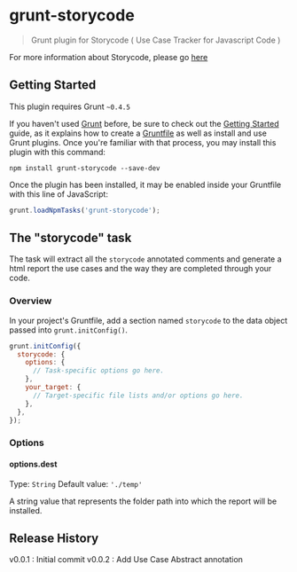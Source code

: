 # grunt-storycode

> Grunt plugin for Storycode ( Use Case Tracker for Javascript Code )

For more information about Storycode, please go [here](https://github.com/kawan16/storycode)

## Getting Started
This plugin requires Grunt `~0.4.5`

If you haven't used [Grunt](http://gruntjs.com/) before, be sure to check out the [Getting Started](http://gruntjs.com/getting-started) guide, as it explains how to create a [Gruntfile](http://gruntjs.com/sample-gruntfile) as well as install and use Grunt plugins. Once you're familiar with that process, you may install this plugin with this command:

```shell
npm install grunt-storycode --save-dev
```

Once the plugin has been installed, it may be enabled inside your Gruntfile with this line of JavaScript:

```js
grunt.loadNpmTasks('grunt-storycode');
```

## The "storycode" task

The task will extract all the `storycode` annotated comments and generate a html report the use cases and the way they are completed through your code. 

### Overview
In your project's Gruntfile, add a section named `storycode` to the data object passed into `grunt.initConfig()`.

```js
grunt.initConfig({
  storycode: {
    options: {
      // Task-specific options go here.
    },
    your_target: {
      // Target-specific file lists and/or options go here.
    },
  },
});
```

### Options

#### options.dest
Type: `String`
Default value: `'./temp'`

A string value that represents the folder path into which the report will be installed.

## Release History

v0.0.1 : Initial commit
v0.0.2 : Add Use Case Abstract annotation 
